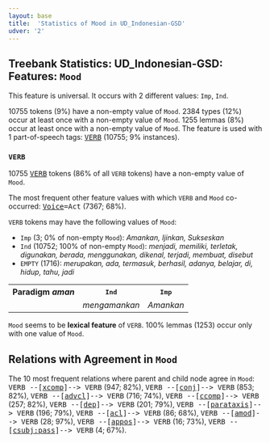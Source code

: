 ```yaml
---
layout: base
title:  'Statistics of Mood in UD_Indonesian-GSD'
udver: '2'
---
```


## Treebank Statistics: UD_Indonesian-GSD: Features: `Mood`

This feature is universal.
It occurs with 2 different values: `Imp`, `Ind`.

10755 tokens (9%) have a non-empty value of `Mood`.
2384 types (12%) occur at least once with a non-empty value of `Mood`.
1255 lemmas (8%) occur at least once with a non-empty value of `Mood`.
The feature is used with 1 part-of-speech tags: <tt><a href="id_gsd-pos-VERB.html">VERB</a></tt> (10755; 9% instances).

### `VERB`

10755 <tt><a href="id_gsd-pos-VERB.html">VERB</a></tt> tokens (86% of all `VERB` tokens) have a non-empty value of `Mood`.

The most frequent other feature values with which `VERB` and `Mood` co-occurred: <tt><a href="id_gsd-feat-Voice.html">Voice</a></tt><tt>=Act</tt> (7367; 68%).

`VERB` tokens may have the following values of `Mood`:

* `Imp` (3; 0% of non-empty `Mood`): <em>Amankan, Ijinkan, Sukseskan</em>
* `Ind` (10752; 100% of non-empty `Mood`): <em>menjadi, memiliki, terletak, digunakan, berada, menggunakan, dikenal, terjadi, membuat, disebut</em>
* `EMPTY` (1716): <em>merupakan, ada, termasuk, berhasil, adanya, belajar, di, hidup, tahu, jadi</em>

<table>
  <tr><th>Paradigm <i>aman</i></th><th><tt>Ind</tt></th><th><tt>Imp</tt></th></tr>
  <tr><td><tt></tt></td><td><em>mengamankan</em></td><td><em>Amankan</em></td></tr>
</table>

`Mood` seems to be **lexical feature** of `VERB`. 100% lemmas (1253) occur only with one value of `Mood`.

## Relations with Agreement in `Mood`

The 10 most frequent relations where parent and child node agree in `Mood`:
<tt>VERB --[<tt><a href="id_gsd-dep-xcomp.html">xcomp</a></tt>]--> VERB</tt> (947; 82%),
<tt>VERB --[<tt><a href="id_gsd-dep-conj.html">conj</a></tt>]--> VERB</tt> (853; 82%),
<tt>VERB --[<tt><a href="id_gsd-dep-advcl.html">advcl</a></tt>]--> VERB</tt> (716; 74%),
<tt>VERB --[<tt><a href="id_gsd-dep-ccomp.html">ccomp</a></tt>]--> VERB</tt> (257; 82%),
<tt>VERB --[<tt><a href="id_gsd-dep-dep.html">dep</a></tt>]--> VERB</tt> (201; 79%),
<tt>VERB --[<tt><a href="id_gsd-dep-parataxis.html">parataxis</a></tt>]--> VERB</tt> (196; 79%),
<tt>VERB --[<tt><a href="id_gsd-dep-acl.html">acl</a></tt>]--> VERB</tt> (86; 68%),
<tt>VERB --[<tt><a href="id_gsd-dep-amod.html">amod</a></tt>]--> VERB</tt> (28; 97%),
<tt>VERB --[<tt><a href="id_gsd-dep-appos.html">appos</a></tt>]--> VERB</tt> (16; 73%),
<tt>VERB --[<tt><a href="id_gsd-dep-csubj-pass.html">csubj:pass</a></tt>]--> VERB</tt> (4; 67%).

